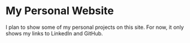 # My Personal Website

I plan to show some of my personal projects on this site. For now, it only shows my links to LinkedIn and GitHub.
